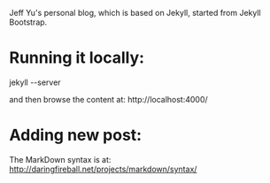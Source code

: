 Jeff Yu's personal blog, which is based on Jekyll, started from Jekyll Bootstrap.

Running it locally:
==================

jekyll --server

and then browse the content at: http://localhost:4000/

Adding new post:
===============

The MarkDown syntax is at: http://daringfireball.net/projects/markdown/syntax/

